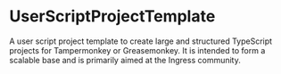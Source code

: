 # UserScriptProjectTemplate

A user script project template to create large and structured TypeScript projects for Tampermonkey or Greasemonkey. It is intended to form a scalable base and is primarily aimed at the Ingress community.
